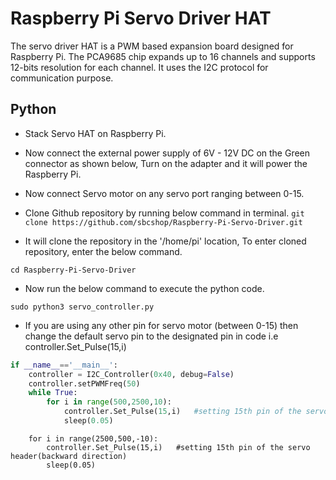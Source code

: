 # Raspberry Pi Servo Driver HAT

The servo driver HAT is a PWM based expansion board designed for Raspberry Pi. The PCA9685 chip expands up to 16 channels and supports 12-bits resolution for each channel. It uses the I2C protocol for communication purpose.


## Python

* Stack Servo HAT on Raspberry Pi.

* Now connect the external power supply of 6V - 12V DC on the Green connector as shown below, Turn on the adapter and it will power the Raspberry Pi.

* Now connect Servo motor on any servo port ranging between 0-15.

* Clone Github repository by running below command in terminal.
``` git clone https://github.com/sbcshop/Raspberry-Pi-Servo-Driver.git ```

* It will clone the repository in the '/home/pi' location, To enter cloned repository, enter the below command.

``` cd Raspberry-Pi-Servo-Driver  ```

* Now run the below command to execute the python code.

``` sudo python3 servo_controller.py ```

* If you are using any other pin for servo motor (between 0-15) then change the default servo pin to the designated pin in code i.e controller.Set_Pulse(15,i)

```python
if __name__=='__main__':
    controller = I2C_Controller(0x40, debug=False)
    controller.setPWMFreq(50)
    while True:
        for i in range(500,2500,10):
            controller.Set_Pulse(15,i)   #setting 15th pin of the servo header(forward direction)
            sleep(0.05)
```    
        for i in range(2500,500,-10):
            controller.Set_Pulse(15,i)   #setting 15th pin of the servo header(backward direction)
            sleep(0.05)
